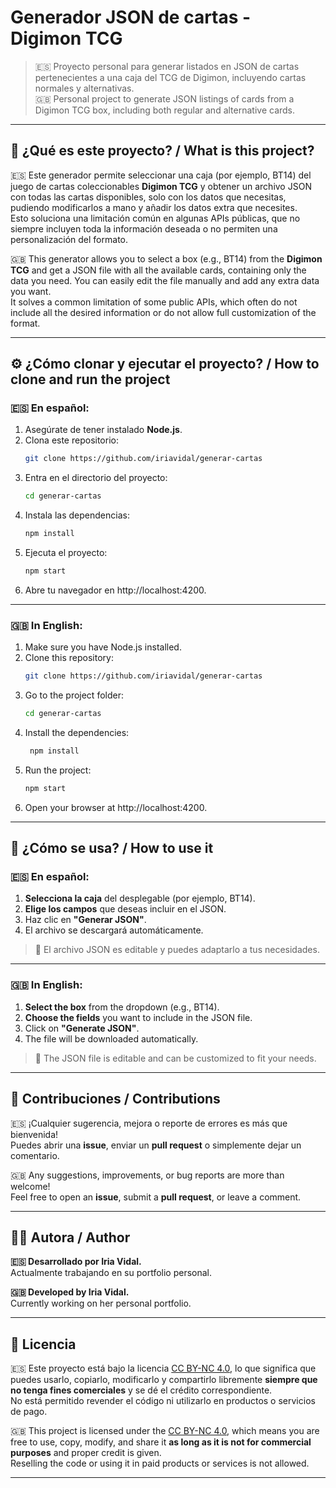 # Generador JSON de cartas - Digimon TCG

> 🇪🇸 Proyecto personal para generar listados en JSON de cartas pertenecientes a una caja del TCG de Digimon, incluyendo cartas normales y alternativas.  
> 🇬🇧 Personal project to generate JSON listings of cards from a Digimon TCG box, including both regular and alternative cards.

---

## 🧩 ¿Qué es este proyecto? / What is this project?

🇪🇸 Este generador permite seleccionar una caja (por ejemplo, BT14) del juego de cartas coleccionables **Digimon TCG** y obtener un archivo JSON con todas las cartas disponibles, solo con los datos que necesitas, pudiendo modificarlos a mano y añadir los datos extra que necesites.  
Esto soluciona una limitación común en algunas APIs públicas, que no siempre incluyen toda la información deseada o no permiten una personalización del formato.

🇬🇧 This generator allows you to select a box (e.g., BT14) from the **Digimon TCG** and get a JSON file with all the available cards, containing only the data you need. You can easily edit the file manually and add any extra data you want.  
It solves a common limitation of some public APIs, which often do not include all the desired information or do not allow full customization of the format.

---

## ⚙️ ¿Cómo clonar y ejecutar el proyecto? / How to clone and run the project

### 🇪🇸 En español:

1. Asegúrate de tener instalado **Node.js**.
2. Clona este repositorio:
   ```bash
   git clone https://github.com/iriavidal/generar-cartas
   ```
3. Entra en el directorio del proyecto:
   ```bash
   cd generar-cartas
   ```
4. Instala las dependencias:
   ```bash
   npm install
   ```
5. Ejecuta el proyecto:
   ```bash
   npm start
   ```
6. Abre tu navegador en http://localhost:4200.

---

### 🇬🇧 In English:

1. Make sure you have Node.js installed.
2. Clone this repository:
   ```bash
   git clone https://github.com/iriavidal/generar-cartas
   ```
3. Go to the project folder:
   ```bash
   cd generar-cartas
   ```
4. Install the dependencies:
   ```bash
    npm install
   ```
5. Run the project:
   ```bash
   npm start
   ```
6. Open your browser at http://localhost:4200.

---

## 🚀 ¿Cómo se usa? / How to use it

### 🇪🇸 En español:

1. **Selecciona la caja** del desplegable (por ejemplo, BT14).
2. **Elige los campos** que deseas incluir en el JSON.
3. Haz clic en **"Generar JSON"**.
4. El archivo se descargará automáticamente.

> 📝 El archivo JSON es editable y puedes adaptarlo a tus necesidades.

---

### 🇬🇧 In English:

1. **Select the box** from the dropdown (e.g., BT14).
2. **Choose the fields** you want to include in the JSON file.
3. Click on **"Generate JSON"**.
4. The file will be downloaded automatically.

> 📝 The JSON file is editable and can be customized to fit your needs.

---

## 🤝 Contribuciones / Contributions

🇪🇸 ¡Cualquier sugerencia, mejora o reporte de errores es más que bienvenida!  
Puedes abrir una **issue**, enviar un **pull request** o simplemente dejar un comentario.

🇬🇧 Any suggestions, improvements, or bug reports are more than welcome!  
Feel free to open an **issue**, submit a **pull request**, or leave a comment.

---

## 👩‍💻 Autora / Author

**🇪🇸 Desarrollado por Iria Vidal.**  
Actualmente trabajando en su portfolio personal.

**🇬🇧 Developed by Iria Vidal.**  
Currently working on her personal portfolio.

---

## 🪪 Licencia

🇪🇸 Este proyecto está bajo la licencia [CC BY-NC 4.0](https://creativecommons.org/licenses/by-nc/4.0/deed.es), lo que significa que puedes usarlo, copiarlo, modificarlo y compartirlo libremente **siempre que no tenga fines comerciales** y se dé el crédito correspondiente.  
No está permitido revender el código ni utilizarlo en productos o servicios de pago.

🇬🇧 This project is licensed under the [CC BY-NC 4.0](https://creativecommons.org/licenses/by-nc/4.0/), which means you are free to use, copy, modify, and share it **as long as it is not for commercial purposes** and proper credit is given.  
Reselling the code or using it in paid products or services is not allowed.

---
